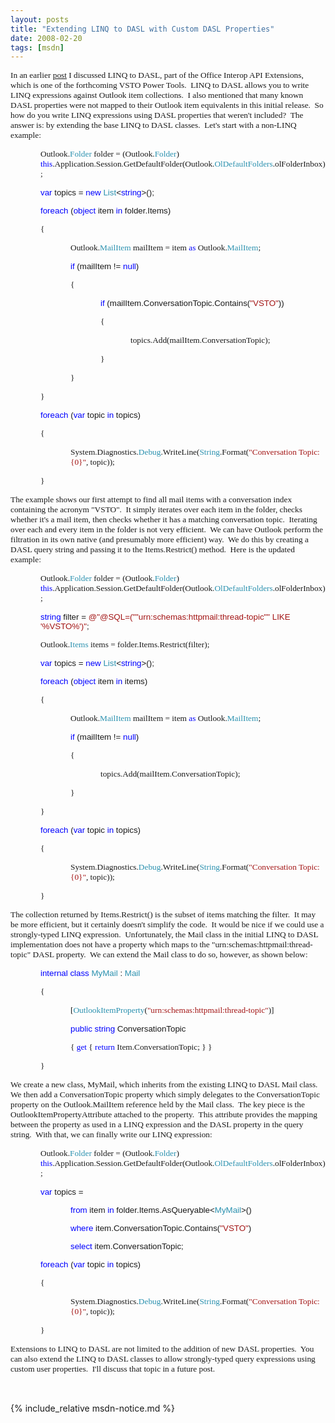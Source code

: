 ```yaml
---
layout: posts
title: "Extending LINQ to DASL with Custom DASL Properties"
date: 2008-02-20
tags: [msdn]
---
```

<P><SPAN style="FONT-SIZE: 10pt; FONT-FAMILY: 'Arial','sans-serif'"><FONT face="Times New Roman">In an earlier </FONT><A href="{% post_url 2008-02-18-query-your-outlook-inbox-with-linq-to-dasl %}"><FONT face="Times New Roman">post</FONT></A><FONT face="Times New Roman"> I discussed LINQ to DASL, part of the Office Interop API Extensions, which is one of the forthcoming VSTO Power Tools.&nbsp; LINQ to DASL allows you to write LINQ expressions against Outlook item collections.&nbsp; I also mentioned that many known DASL properties were not mapped to their Outlook item equivalents in this initial release.&nbsp; So how do you write&nbsp;LINQ expressions using DASL properties that weren't included?&nbsp; The answer is: by extending the base LINQ to DASL&nbsp;classes.&nbsp; Let's start with a non-LINQ example:<?xml:namespace prefix = o ns = "urn:schemas-microsoft-com:office:office" /><o:p></o:p></FONT></SPAN></P>
<P style="MARGIN-LEFT: 0.5in"><SPAN style="FONT-SIZE: 10pt; FONT-FAMILY: 'Arial','sans-serif'"><FONT face="Times New Roman">Outlook.<SPAN style="COLOR: #2b91af">Folder</SPAN> folder = (Outlook.<SPAN style="COLOR: #2b91af">Folder</SPAN>) <SPAN style="COLOR: blue">this</SPAN>.Application.Session.GetDefaultFolder(Outlook.<SPAN style="COLOR: #2b91af">OlDefaultFolders</SPAN>.olFolderInbox);<o:p></o:p></FONT></SPAN></P>
<P style="MARGIN-LEFT: 0.5in"><FONT face="Times New Roman"><SPAN style="FONT-SIZE: 10pt; COLOR: blue; FONT-FAMILY: 'Arial','sans-serif'">var</SPAN><SPAN style="FONT-SIZE: 10pt; FONT-FAMILY: 'Arial','sans-serif'"> topics = <SPAN style="COLOR: blue">new</SPAN> <SPAN style="COLOR: #2b91af">List</SPAN>&lt;<SPAN style="COLOR: blue">string</SPAN>&gt;();<o:p></o:p></SPAN></FONT></P>
<P style="MARGIN-LEFT: 0.5in"><FONT face="Times New Roman"><SPAN style="FONT-SIZE: 10pt; COLOR: blue; FONT-FAMILY: 'Arial','sans-serif'">foreach</SPAN><SPAN style="FONT-SIZE: 10pt; FONT-FAMILY: 'Arial','sans-serif'"> (<SPAN style="COLOR: blue">object</SPAN> item <SPAN style="COLOR: blue">in</SPAN> folder.Items)<o:p></o:p></SPAN></FONT></P>
<P style="MARGIN-LEFT: 0.5in"><SPAN style="FONT-SIZE: 10pt; FONT-FAMILY: 'Arial','sans-serif'"><FONT face="Times New Roman">{<o:p></o:p></FONT></SPAN></P>
<P style="MARGIN-LEFT: 1in"><SPAN style="FONT-SIZE: 10pt; FONT-FAMILY: 'Arial','sans-serif'"><FONT face="Times New Roman">Outlook.<SPAN style="COLOR: #2b91af">MailItem</SPAN> mailItem = item <SPAN style="COLOR: blue">as</SPAN> Outlook.<SPAN style="COLOR: #2b91af">MailItem</SPAN>;<o:p></o:p></FONT></SPAN></P>
<P style="MARGIN-LEFT: 1in"><FONT face="Times New Roman"><SPAN style="FONT-SIZE: 10pt; COLOR: blue; FONT-FAMILY: 'Arial','sans-serif'">if</SPAN><SPAN style="FONT-SIZE: 10pt; FONT-FAMILY: 'Arial','sans-serif'"> (mailItem != <SPAN style="COLOR: blue">null</SPAN>)<o:p></o:p></SPAN></FONT></P>
<P style="MARGIN-LEFT: 1in"><SPAN style="FONT-SIZE: 10pt; FONT-FAMILY: 'Arial','sans-serif'"><FONT face="Times New Roman">{<o:p></o:p></FONT></SPAN></P>
<P style="MARGIN-LEFT: 1.5in"><FONT face="Times New Roman"><SPAN style="FONT-SIZE: 10pt; COLOR: blue; FONT-FAMILY: 'Arial','sans-serif'">if</SPAN><SPAN style="FONT-SIZE: 10pt; FONT-FAMILY: 'Arial','sans-serif'"> (mailItem.ConversationTopic.Contains(<SPAN style="COLOR: #a31515">"VSTO"</SPAN>))<o:p></o:p></SPAN></FONT></P>
<P style="MARGIN-LEFT: 1.5in"><SPAN style="FONT-SIZE: 10pt; FONT-FAMILY: 'Arial','sans-serif'"><FONT face="Times New Roman">{<o:p></o:p></FONT></SPAN></P>
<P style="MARGIN-LEFT: 2in"><SPAN style="FONT-SIZE: 10pt; FONT-FAMILY: 'Arial','sans-serif'"><FONT face="Times New Roman">topics.Add(mailItem.ConversationTopic);<o:p></o:p></FONT></SPAN></P>
<P style="MARGIN-LEFT: 1.5in"><SPAN style="FONT-SIZE: 10pt; FONT-FAMILY: 'Arial','sans-serif'"><FONT face="Times New Roman">}<o:p></o:p></FONT></SPAN></P>
<P style="MARGIN-LEFT: 1in"><SPAN style="FONT-SIZE: 10pt; FONT-FAMILY: 'Arial','sans-serif'"><FONT face="Times New Roman">}<o:p></o:p></FONT></SPAN></P>
<P style="MARGIN-LEFT: 0.5in"><SPAN style="FONT-SIZE: 10pt; FONT-FAMILY: 'Arial','sans-serif'"><FONT face="Times New Roman">}<o:p></o:p></FONT></SPAN></P>
<P style="MARGIN-LEFT: 0.5in"><FONT face="Times New Roman"><SPAN style="FONT-SIZE: 10pt; COLOR: blue; FONT-FAMILY: 'Arial','sans-serif'">foreach</SPAN><SPAN style="FONT-SIZE: 10pt; FONT-FAMILY: 'Arial','sans-serif'"> (<SPAN style="COLOR: blue">var</SPAN> topic <SPAN style="COLOR: blue">in</SPAN> topics)<o:p></o:p></SPAN></FONT></P>
<P style="MARGIN-LEFT: 0.5in"><SPAN style="FONT-SIZE: 10pt; FONT-FAMILY: 'Arial','sans-serif'"><FONT face="Times New Roman">{<o:p></o:p></FONT></SPAN></P>
<P style="MARGIN-LEFT: 1in"><SPAN style="FONT-SIZE: 10pt; FONT-FAMILY: 'Arial','sans-serif'"><FONT face="Times New Roman">System.Diagnostics.<SPAN style="COLOR: #2b91af">Debug</SPAN>.WriteLine(<SPAN style="COLOR: #2b91af">String</SPAN>.Format(<SPAN style="COLOR: #a31515">"Conversation Topic: {0}"</SPAN>, topic));<o:p></o:p></FONT></SPAN></P>
<P style="MARGIN-LEFT: 0.5in"><SPAN style="FONT-SIZE: 10pt; FONT-FAMILY: 'Arial','sans-serif'"><FONT face="Times New Roman">}<o:p></o:p></FONT></SPAN></P>
<P><SPAN style="FONT-SIZE: 10pt; FONT-FAMILY: 'Arial','sans-serif'"><FONT face="Times New Roman">The example shows&nbsp;our first attempt to find all mail items with a conversation index containing the acronym "VSTO".&nbsp; It simply iterates over each item in the folder, checks whether it's a mail item, then checks whether it has a matching conversation topic.&nbsp; Iterating over each and every item in the folder is not very efficient.&nbsp; We can have Outlook&nbsp;perform the filtration in its own native (and presumably more efficient) way.&nbsp; We do this by creating a DASL query&nbsp;string and passing it to the Items.Restrict() method.&nbsp; Here is the updated example:<o:p></o:p></FONT></SPAN></P>
<P style="MARGIN-LEFT: 0.5in"><SPAN style="FONT-SIZE: 10pt; FONT-FAMILY: 'Arial','sans-serif'"><FONT face="Times New Roman">Outlook.<SPAN style="COLOR: #2b91af">Folder</SPAN> folder = (Outlook.<SPAN style="COLOR: #2b91af">Folder</SPAN>) <SPAN style="COLOR: blue">this</SPAN>.Application.Session.GetDefaultFolder(Outlook.<SPAN style="COLOR: #2b91af">OlDefaultFolders</SPAN>.olFolderInbox);<o:p></o:p></FONT></SPAN></P>
<P style="MARGIN-LEFT: 0.5in"><FONT face="Times New Roman"><SPAN style="FONT-SIZE: 10pt; COLOR: blue; FONT-FAMILY: 'Arial','sans-serif'">string</SPAN><SPAN style="FONT-SIZE: 10pt; FONT-FAMILY: 'Arial','sans-serif'"> filter = <SPAN style="COLOR: #a31515">@"@SQL=(""urn:schemas:httpmail:thread-topic"" LIKE '%VSTO%')"</SPAN>;<o:p></o:p></SPAN></FONT></P>
<P style="MARGIN-LEFT: 0.5in"><SPAN style="FONT-SIZE: 10pt; FONT-FAMILY: 'Arial','sans-serif'"><FONT face="Times New Roman">Outlook.<SPAN style="COLOR: #2b91af">Items</SPAN> items = folder.Items.Restrict(filter);<o:p></o:p></FONT></SPAN></P>
<P style="MARGIN-LEFT: 0.5in"><FONT face="Times New Roman"><SPAN style="FONT-SIZE: 10pt; COLOR: blue; FONT-FAMILY: 'Arial','sans-serif'">var</SPAN><SPAN style="FONT-SIZE: 10pt; FONT-FAMILY: 'Arial','sans-serif'"> topics = <SPAN style="COLOR: blue">new</SPAN> <SPAN style="COLOR: #2b91af">List</SPAN>&lt;<SPAN style="COLOR: blue">string</SPAN>&gt;();<o:p></o:p></SPAN></FONT></P>
<P style="MARGIN-LEFT: 0.5in"><FONT face="Times New Roman"><SPAN style="FONT-SIZE: 10pt; COLOR: blue; FONT-FAMILY: 'Arial','sans-serif'">foreach</SPAN><SPAN style="FONT-SIZE: 10pt; FONT-FAMILY: 'Arial','sans-serif'"> (<SPAN style="COLOR: blue">object</SPAN> item <SPAN style="COLOR: blue">in</SPAN> items)<o:p></o:p></SPAN></FONT></P>
<P style="MARGIN-LEFT: 0.5in"><SPAN style="FONT-SIZE: 10pt; FONT-FAMILY: 'Arial','sans-serif'"><FONT face="Times New Roman">{<o:p></o:p></FONT></SPAN></P>
<P style="MARGIN-LEFT: 1in"><SPAN style="FONT-SIZE: 10pt; FONT-FAMILY: 'Arial','sans-serif'"><FONT face="Times New Roman">Outlook.<SPAN style="COLOR: #2b91af">MailItem</SPAN> mailItem = item <SPAN style="COLOR: blue">as</SPAN> Outlook.<SPAN style="COLOR: #2b91af">MailItem</SPAN>;<o:p></o:p></FONT></SPAN></P>
<P style="MARGIN-LEFT: 1in"><FONT face="Times New Roman"><SPAN style="FONT-SIZE: 10pt; COLOR: blue; FONT-FAMILY: 'Arial','sans-serif'">if</SPAN><SPAN style="FONT-SIZE: 10pt; FONT-FAMILY: 'Arial','sans-serif'"> (mailItem != <SPAN style="COLOR: blue">null</SPAN>)<o:p></o:p></SPAN></FONT></P>
<P style="MARGIN-LEFT: 1in"><SPAN style="FONT-SIZE: 10pt; FONT-FAMILY: 'Arial','sans-serif'"><FONT face="Times New Roman">{<o:p></o:p></FONT></SPAN></P>
<P style="MARGIN-LEFT: 1.5in"><SPAN style="FONT-SIZE: 10pt; FONT-FAMILY: 'Arial','sans-serif'"><FONT face="Times New Roman">topics.Add(mailItem.ConversationTopic);<o:p></o:p></FONT></SPAN></P>
<P style="MARGIN-LEFT: 1in"><SPAN style="FONT-SIZE: 10pt; FONT-FAMILY: 'Arial','sans-serif'"><FONT face="Times New Roman">}<o:p></o:p></FONT></SPAN></P>
<P style="MARGIN-LEFT: 0.5in"><SPAN style="FONT-SIZE: 10pt; FONT-FAMILY: 'Arial','sans-serif'"><FONT face="Times New Roman">}<o:p></o:p></FONT></SPAN></P>
<P style="MARGIN-LEFT: 0.5in"><FONT face="Times New Roman"><SPAN style="FONT-SIZE: 10pt; COLOR: blue; FONT-FAMILY: 'Arial','sans-serif'">foreach</SPAN><SPAN style="FONT-SIZE: 10pt; FONT-FAMILY: 'Arial','sans-serif'"> (<SPAN style="COLOR: blue">var</SPAN> topic <SPAN style="COLOR: blue">in</SPAN> topics)<o:p></o:p></SPAN></FONT></P>
<P style="MARGIN-LEFT: 0.5in"><SPAN style="FONT-SIZE: 10pt; FONT-FAMILY: 'Arial','sans-serif'"><FONT face="Times New Roman">{<o:p></o:p></FONT></SPAN></P>
<P style="MARGIN-LEFT: 1in"><SPAN style="FONT-SIZE: 10pt; FONT-FAMILY: 'Arial','sans-serif'"><FONT face="Times New Roman">System.Diagnostics.<SPAN style="COLOR: #2b91af">Debug</SPAN>.WriteLine(<SPAN style="COLOR: #2b91af">String</SPAN>.Format(<SPAN style="COLOR: #a31515">"Conversation Topic: {0}"</SPAN>, topic));<o:p></o:p></FONT></SPAN></P>
<P style="MARGIN-LEFT: 0.5in"><SPAN style="FONT-SIZE: 10pt; FONT-FAMILY: 'Arial','sans-serif'"><FONT face="Times New Roman">}<o:p></o:p></FONT></SPAN></P>
<P><SPAN style="FONT-SIZE: 10pt; FONT-FAMILY: 'Arial','sans-serif'"><FONT face="Times New Roman">The&nbsp;collection returned by Items.Restrict() is the subset of items matching the filter.&nbsp; It may be more efficient, but it certainly doesn't simplify the code.&nbsp; It would be nice if we could use a strongly-typed LINQ expression.&nbsp; Unfortunately, the Mail class in the initial&nbsp;LINQ to DASL implementation does not have a property which maps to the "urn:schemas:httpmail:thread-topic" DASL property.&nbsp; We can extend the Mail class to do so, however, as shown below:<o:p></o:p></FONT></SPAN></P>
<P style="MARGIN-LEFT: 0.5in"><FONT face="Times New Roman"><SPAN style="FONT-SIZE: 10pt; COLOR: blue; FONT-FAMILY: 'Arial','sans-serif'">internal</SPAN><SPAN style="FONT-SIZE: 10pt; FONT-FAMILY: 'Arial','sans-serif'"> <SPAN style="COLOR: blue">class</SPAN> <SPAN style="COLOR: #2b91af">MyMail</SPAN> : <SPAN style="COLOR: #2b91af">Mail<o:p></o:p></SPAN></SPAN></FONT></P>
<P style="MARGIN-LEFT: 0.5in"><SPAN style="FONT-SIZE: 10pt; FONT-FAMILY: 'Arial','sans-serif'"><FONT face="Times New Roman">{<o:p></o:p></FONT></SPAN></P>
<P style="MARGIN-LEFT: 1in"><SPAN style="FONT-SIZE: 10pt; FONT-FAMILY: 'Arial','sans-serif'"><FONT face="Times New Roman">[<SPAN style="COLOR: #2b91af">OutlookItemProperty</SPAN>(<SPAN style="COLOR: #a31515">"urn:schemas:httpmail:thread-topic"</SPAN>)]<o:p></o:p></FONT></SPAN></P>
<P style="MARGIN-LEFT: 1in"><FONT face="Times New Roman"><SPAN style="FONT-SIZE: 10pt; COLOR: blue; FONT-FAMILY: 'Arial','sans-serif'">public</SPAN><SPAN style="FONT-SIZE: 10pt; FONT-FAMILY: 'Arial','sans-serif'"> <SPAN style="COLOR: blue">string</SPAN> ConversationTopic<o:p></o:p></SPAN></FONT></P>
<P style="MARGIN-LEFT: 1in"><SPAN style="FONT-SIZE: 10pt; FONT-FAMILY: 'Arial','sans-serif'"><FONT face="Times New Roman">{ <SPAN style="COLOR: blue">get</SPAN> { <SPAN style="COLOR: blue">return</SPAN> Item.ConversationTopic; } }<o:p></o:p></FONT></SPAN></P>
<P style="MARGIN-LEFT: 0.5in"><SPAN style="FONT-SIZE: 10pt; FONT-FAMILY: 'Arial','sans-serif'"><FONT face="Times New Roman">}<o:p></o:p></FONT></SPAN></P>
<P><SPAN style="FONT-SIZE: 10pt; FONT-FAMILY: 'Arial','sans-serif'"><FONT face="Times New Roman">We create a new class, MyMail, which inherits from the existing LINQ to DASL Mail class.&nbsp; We then add a ConversationTopic property which simply delegates to&nbsp;the ConversationTopic property on the Outlook.MailItem reference held by the Mail class.&nbsp; The key piece is the OutlookItemPropertyAttribute attached to the property.&nbsp; This attribute&nbsp;provides&nbsp;the mapping between&nbsp;the property&nbsp;as used in a LINQ expression and the DASL property in the query string.&nbsp; With that, we can finally write our LINQ expression:<o:p></o:p></FONT></SPAN></P>
<P style="MARGIN-LEFT: 0.5in"><SPAN style="FONT-SIZE: 10pt; FONT-FAMILY: 'Arial','sans-serif'"><FONT face="Times New Roman">Outlook.<SPAN style="COLOR: #2b91af">Folder</SPAN> folder = (Outlook.<SPAN style="COLOR: #2b91af">Folder</SPAN>) <SPAN style="COLOR: blue">this</SPAN>.Application.Session.GetDefaultFolder(Outlook.<SPAN style="COLOR: #2b91af">OlDefaultFolders</SPAN>.olFolderInbox);<o:p></o:p></FONT></SPAN></P>
<P style="MARGIN-LEFT: 0.5in"><FONT face="Times New Roman"><SPAN style="FONT-SIZE: 10pt; COLOR: blue; FONT-FAMILY: 'Arial','sans-serif'">var</SPAN><SPAN style="FONT-SIZE: 10pt; FONT-FAMILY: 'Arial','sans-serif'"> topics = <o:p></o:p></SPAN></FONT></P>
<P style="MARGIN-LEFT: 1in"><FONT face="Times New Roman"><SPAN style="FONT-SIZE: 10pt; COLOR: blue; FONT-FAMILY: 'Arial','sans-serif'">from</SPAN><SPAN style="FONT-SIZE: 10pt; FONT-FAMILY: 'Arial','sans-serif'"> item <SPAN style="COLOR: blue">in</SPAN> folder.Items.AsQueryable&lt;<SPAN style="COLOR: #2b91af">MyMail</SPAN>&gt;()<o:p></o:p></SPAN></FONT></P>
<P style="MARGIN-LEFT: 1in"><FONT face="Times New Roman"><SPAN style="FONT-SIZE: 10pt; COLOR: blue; FONT-FAMILY: 'Arial','sans-serif'">where</SPAN><SPAN style="FONT-SIZE: 10pt; FONT-FAMILY: 'Arial','sans-serif'"> item.ConversationTopic.Contains(<SPAN style="COLOR: #a31515">"VSTO"</SPAN>)<o:p></o:p></SPAN></FONT></P>
<P style="MARGIN-LEFT: 1in"><FONT face="Times New Roman"><SPAN style="FONT-SIZE: 10pt; COLOR: blue; FONT-FAMILY: 'Arial','sans-serif'">select</SPAN><SPAN style="FONT-SIZE: 10pt; FONT-FAMILY: 'Arial','sans-serif'"> item.ConversationTopic;<o:p></o:p></SPAN></FONT></P>
<P style="MARGIN-LEFT: 0.5in"><FONT face="Times New Roman"><SPAN style="FONT-SIZE: 10pt; COLOR: blue; FONT-FAMILY: 'Arial','sans-serif'">foreach</SPAN><SPAN style="FONT-SIZE: 10pt; FONT-FAMILY: 'Arial','sans-serif'"> (<SPAN style="COLOR: blue">var</SPAN> topic <SPAN style="COLOR: blue">in</SPAN> topics)<o:p></o:p></SPAN></FONT></P>
<P style="MARGIN-LEFT: 0.5in"><SPAN style="FONT-SIZE: 10pt; FONT-FAMILY: 'Arial','sans-serif'"><FONT face="Times New Roman">{<o:p></o:p></FONT></SPAN></P>
<P style="MARGIN-LEFT: 1in"><SPAN style="FONT-SIZE: 10pt; FONT-FAMILY: 'Arial','sans-serif'"><FONT face="Times New Roman">System.Diagnostics.<SPAN style="COLOR: #2b91af">Debug</SPAN>.WriteLine(<SPAN style="COLOR: #2b91af">String</SPAN>.Format(<SPAN style="COLOR: #a31515">"Conversation Topic: {0}"</SPAN>, topic));<o:p></o:p></FONT></SPAN></P>
<P style="MARGIN-LEFT: 0.5in"><SPAN style="FONT-SIZE: 10pt; FONT-FAMILY: 'Arial','sans-serif'"><FONT face="Times New Roman">}<o:p></o:p></FONT></SPAN></P>
<P><SPAN style="FONT-SIZE: 10pt; FONT-FAMILY: 'Arial','sans-serif'"><FONT face="Times New Roman">Extensions to LINQ to DASL are not limited to the addition of new DASL properties.&nbsp; You can also extend the LINQ to DASL classes to allow strongly-typed query expressions&nbsp;using custom user properties.&nbsp; I'll discuss that topic in a future post.<o:p></o:p></FONT></SPAN></P>
<P class=MsoNormal style="MARGIN: 0in 0in 0pt"><o:p><FONT face="Times New Roman" size=3>&nbsp;</FONT></o:p></P>

{% include_relative msdn-notice.md %}
